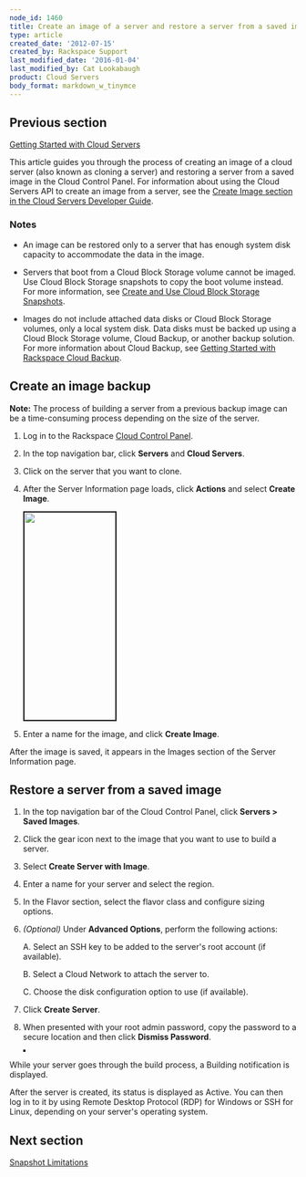 ```yaml
---
node_id: 1460
title: Create an image of a server and restore a server from a saved image
type: article
created_date: '2012-07-15'
created_by: Rackspace Support
last_modified_date: '2016-01-04'
last_modified_by: Cat Lookabaugh
product: Cloud Servers
body_format: markdown_w_tinymce
---
```


## Previous section
[Getting Started with Cloud Servers](/howto/getting-started-with-cloud-servers-0)

This article guides you through the process of creating an image of a cloud server (also known as cloning a server) and restoring a server from a saved image in the Cloud Control Panel. For information about using the Cloud Servers API to create an image from a server, see the [Create Image section in the Cloud Servers Developer Guide](http://developer.rackspace.com/docs/cloud-servers/v2/developer-guide/#create-image-of-specified-server).

### Notes

- An image can be restored only to a server that has enough system disk capacity to accommodate the data in the image.

- Servers that boot from a Cloud Block Storage volume cannot be imaged. Use Cloud Block Storage snapshots to copy the boot volume instead. For more information, see [Create and Use Cloud Block Storage Snapshots](/howto/create-and-use-cloud-block-storage-snapshots).

- Images do not include attached data disks or Cloud Block Storage volumes, only a local system disk. Data disks must be backed up using a Cloud Block Storage volume, Cloud Backup, or another backup solution. For more information about Cloud Backup, see [Getting Started with Rackspace Cloud Backup](/howto/cloud-backup).

## Create an image backup

**Note:** The process of building a server from a previous backup image can be a time-consuming process depending on the size of the server.

1. Log in to the Rackspace [Cloud Control Panel](https://mycloud.rackspace.com/).

2. In the top navigation bar, click **Servers** and **Cloud Servers**.

3. Click on the server that you want to clone.

4. After the Server Information page loads, click **Actions** and select **Create Image**.

    <img src="https://8026b2e3760e2433679c-fffceaebb8c6ee053c935e8915a3fbe7.ssl.cf2.rackcdn.com/field/image/Screen%20Shot%202015-01-12%20at%205.25.09%20AM.png" width="160" height="364" border="2" alt=""  />

5. Enter a name for the image, and click **Create Image**.

After the image is saved, it appears in the Images section of the Server Information page.

## Restore a server from a saved image

1. In the top navigation bar of the Cloud Control Panel, click **Servers > Saved Images**.

2. Click the gear icon next to the image that you want to use to build a server.

3. Select **Create Server with Image**.

4. Enter a name for your server and select the region.

5. In the Flavor section, select the flavor class and configure sizing options.

6. *(Optional)* Under **Advanced Options**, perform the following actions:

     A. Select an SSH key to be added to the server's root account (if available).

     B. Select a Cloud Network to attach the server to.

     C. Choose the disk configuration option to use (if available).

7. Click **Create Server**.

8. When presented with your root admin password, copy the password to a secure location and then click **Dismiss Password**.

	<img alt="" src="https://8026b2e3760e2433679c-fffceaebb8c6ee053c935e8915a3fbe7.ssl.cf2.rackcdn.com/field/image/1405-7.png" border="2" />

While your server goes through the build process, a Building notification is displayed.

After the server is created, its status is displayed as Active. You can then log in to it by using Remote Desktop Protocol (RDP) for Windows or SSH for Linux, depending on your server's operating system.

## Next section
[Snapshot Limitations](/howto/rackspace-cloud-essentials-cloud-server-image-limitations)
